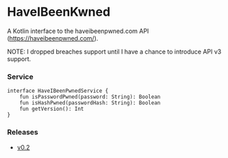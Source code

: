 # HaveIBeenKwned

A Kotlin interface to the haveibeenpwned.com API (https://haveibeenpwned.com/).

NOTE: I dropped breaches support until I have a chance to introduce API v3 support.

### Service ###

```
interface HaveIBeenPwnedService {
    fun isPasswordPwned(password: String): Boolean
    fun isHashPwned(passwordHash: String): Boolean
    fun getVersion(): Int
}
```

### Releases ###
* [v0.2](https://github.com/MarkNenadov/HaveIBeenKwned/releases/tag/v0.2)
